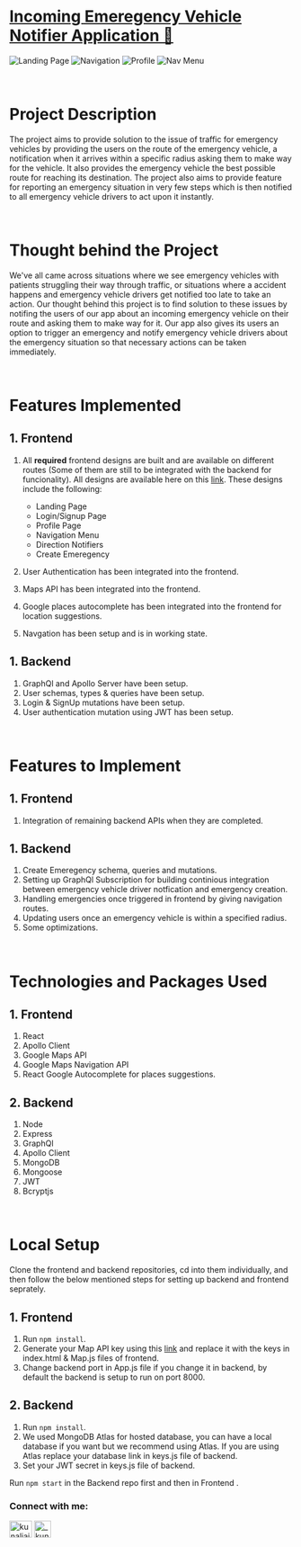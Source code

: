 ﻿# [Incoming Emeregency Vehicle Notifier Application 🔗](https://primal6.vercel.app/)

![Landing Page](./readme_assets/1.png)
![Navigation](./readme_assets/2.png)
![Profile](./readme_assets/3.png)
![Nav Menu](./readme_assets/4.png)

<br/>

# Project Description

The project aims to provide solution to the issue of traffic for emergency vehicles by providing the users on the route of the emergency vehicle, a notification when it arrives within a specific radius asking them to make way for the vehicle. It also provides the emergency vehicle the best possible route for reaching its destination. The project also aims to provide feature for reporting an emergency situation in very few steps which is then notified to all emergency vehicle drivers to act upon it instantly.

<br/>

# Thought behind the Project

We've all came across situations where we see emergency vehicles with patients struggling their way through traffic, or situations where a accident happens and emergency vehicle drivers get notified too late to take an action. Our thought behind this project is to find solution to these issues by notifing the users of our app about an incoming emergency vehicle on their route and asking them to make way for it. Our app also gives its users an option to trigger an emergency and notify emergency vehicle drivers about the emergency situation so that necessary actions can be taken immediately.

<br/>

# Features Implemented

## 1. Frontend

1. All **required** frontend designs are built and are available on different routes (Some of them are still to be integrated with the backend for funcionality). All designs are available here on this [link](https://xd.adobe.com/view/569ca051-2561-4693-b97b-35a37b8b8b4c-03cf/). These designs include the following:

   - Landing Page
   - Login/Signup Page
   - Profile Page
   - Navigation Menu
   - Direction Notifiers
   - Create Emeregency

2. User Authentication has been integrated into the frontend.
3. Maps API has been integrated into the frontend.
4. Google places autocomplete has been integrated into the frontend for location suggestions.
5. Navgation has been setup and is in working state.

## 1. Backend

1. GraphQl and Apollo Server have been setup.
2. User schemas, types & queries have been setup.
3. Login & SignUp mutations have been setup.
4. User authentication mutation using JWT has been setup.

<br/>

# Features to Implement

## 1. Frontend

1. Integration of remaining backend APIs when they are completed.

## 1. Backend

1. Create Emeregency schema, queries and mutations.
2. Setting up GraphQl Subscription for building continious integration between emergency vehicle driver notfication and emergency creation.
3. Handling emergencies once triggered in frontend by giving navigation routes.
4. Updating users once an emergency vehicle is within a specified radius.
5. Some optimizations.

<br/>

# Technologies and Packages Used

## 1. Frontend

1. React
2. Apollo Client
3. Google Maps API
4. Google Maps Navigation API
5. React Google Autocomplete for places suggestions.

## 2. Backend

1. Node
2. Express
3. GraphQl
4. Apollo Client
5. MongoDB
6. Mongoose
7. JWT
8. Bcryptjs

<br/>

# Local Setup

Clone the frontend and backend repositories, cd into them individually, and then follow the below mentioned steps for setting up backend and frontend seprately.

## 1. Frontend

1. Run `npm install`.
2. Generate your Map API key using this [link](https://console.cloud.google.com/google/maps-apis/overview?pli=1) and replace it with the keys in index.html & Map.js files of frontend.
3. Change backend port in App.js file if you change it in backend, by default the backend is setup to run on port 8000.

## 2. Backend

1. Run `npm install`.
2. We used MongoDB Atlas for hosted database, you can have a local database if you want but we recommend using Atlas. If you are using Atlas replace your database link in keys.js file of backend.
3. Set your JWT secret in keys.js file of backend.

Run `npm start` in the Backend repo first and then in Frontend .

### Connect with me:
<a href="https://linkedin.com/in/kunaljain0212" target="blank"><img align="center" src="https://content.linkedin.com/content/dam/me/business/en-us/amp/brand-site/v2/bg/LI-Bug.svg.original.svg" alt="kunaljain0212" height="30" width="40" /></a>
<a href="https://instagram.com/_kunaaaaalll" target="blank"><img align="center" src="https://upload.wikimedia.org/wikipedia/commons/e/e7/Instagram_logo_2016.svg" alt="_kunaaaaalll" height="30" width="30" /></a>
